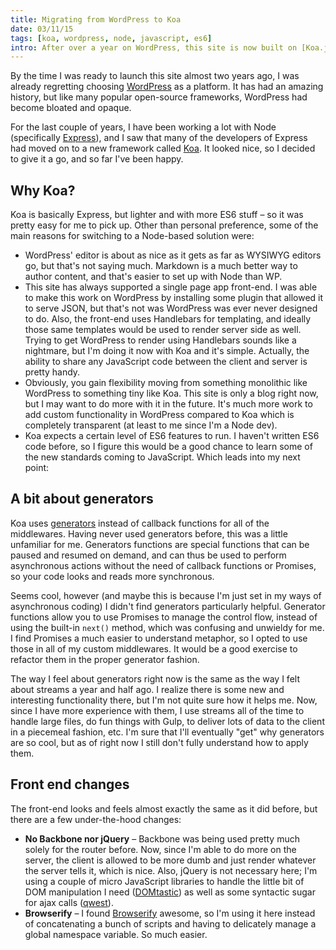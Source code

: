 ```yaml
---
title: Migrating from WordPress to Koa
date: 03/11/15
tags: [koa, wordpress, node, javascript, es6]
intro: After over a year on WordPress, this site is now built on [Koa.js](http://koajs.com/) &ndash; the new-ish Node.js framework from the developers of Express.  And it's pretty great.
---
```

By the time I was ready to launch this site almost two years ago, I was already regretting choosing [WordPress](https://wordpress.org/) as a platform.  It has had an amazing history, but like many popular open-source frameworks, WordPress had become bloated and opaque.  

For the last couple of years, I have been working a lot with Node (specifically [Express](http://expressjs.com/)), and I saw that many of the developers of Express had moved on to a new framework called [Koa](http://koajs.com/).  It looked nice, so I decided to give it a go, and so far I've been happy.

## Why Koa?
Koa is basically Express, but lighter and with more ES6 stuff &ndash; so it was pretty easy for me to pick up.  Other than personal preference, some of the main reasons for switching to a Node-based solution were:
* WordPress' editor is about as nice as it gets as far as WYSIWYG editors go, but that's not saying much.  Markdown is a much better way to author content, and that's easier to set up with Node than WP.
* This site has always supported a single page app front-end.  I was able to make this work on WordPress by installing some plugin that allowed it to serve JSON, but that's not was WordPress was ever never designed to do.  Also, the front-end uses Handlebars for templating, and ideally those same templates would be used to render server side as well.  Trying to get WordPress to render using Handlebars sounds like a nightmare, but I'm doing it now with Koa and it's simple.  Actually, the ability to share any JavaScript code between the client and server is pretty handy.
* Obviously, you gain flexibility moving from something monolithic like WordPress to something tiny like Koa.  This site is only a blog right now, but I may want to do more with it in the future.  It's much more work to add custom functionality in WordPress compared to Koa which is completely transparent (at least to me since I'm a Node dev).
* Koa expects a certain level of ES6 features to run.  I haven't written ES6 code before, so I figure this would be a good chance to learn some of the new standards coming to JavaScript.  Which leads into my next point:

## A bit about generators
Koa uses [generators](https://developer.mozilla.org/en-US/docs/Web/JavaScript/Guide/Iterators_and_Generators) instead of callback functions for all of the middlewares.  Having never used generators before, this was a little unfamiliar for me.  Generators functions are special functions that can be paused and resumed on demand, and can thus be used to perform asynchronous actions without the need of callback functions or Promises, so your code looks and reads more synchronous.

Seems cool, however (and maybe this is because I'm just set in my ways of asynchronous coding) I didn't find generators particularly helpful.  Generator functions allow you to use Promises to manage the control flow, instead of using the built-in `next()` method, which was confusing and unwieldy for me.  I find Promises a much easier to understand metaphor, so I opted to use those in all of my custom middlewares.  It would be a good exercise to refactor them in the proper generator fashion.

The way I feel about generators right now is the same as the way I felt about streams a year and half ago.  I realize there is some new and interesting functionality there, but I'm not quite sure how it helps me.  Now, since I have more experience with them, I use streams all of the time to handle large files, do fun things with Gulp, to deliver lots of data to the client in a piecemeal fashion, etc.  I'm sure that I'll eventually "get" why generators are so cool, but as of right now I still don't fully understand how to apply them.

## Front end changes
The front-end looks and feels almost exactly the same as it did before, but there are a few under-the-hood changes:
* __No Backbone nor jQuery__ &ndash; Backbone was being used pretty much solely for the router before.  Now, since I'm able to do more on the server, the client is allowed to be more dumb and just render whatever the server tells it, which is nice.  Also, jQuery is not necessary here; I'm using a couple of micro JavaScript libraries to handle the little bit of DOM manipulation I need ([DOMtastic](https://domtastic.js.org/)) as well as some syntactic sugar for ajax calls ([qwest](https://github.com/pyrsmk/qwest)).
* __Browserify__ &ndash; I found [Browserify](http://browserify.org/) awesome, so I'm using it here instead of concatenating a bunch of scripts and having to delicately manage a global namespace variable.  So much easier.
